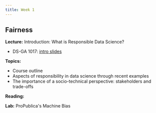 ```yaml
---
title: Week 1
---
```


## Fairness

**Lecture:** Introduction: What is Responsible Data Science?

<!--  * DS-UA 202: [intro slides](../../../assets/1_intro_202.pdf) -->
* DS-GA 1017: [intro slides](../../../assets/1_Intro_1017.pdf)

**Topics:**

* Course outline
* Aspects of responsibility in data science through recent examples
* The importance of a socio-technical perspective: stakeholders and trade-offs

**Reading:** <!-- See [Introduction and Algorithmic Fairness (Part 1)](../../../assets/fairness_reader_weeks1&2.pdf) -->

**Lab:** ProPublica's Machine Bias

<!-- * [Colab Notebook](https://colab.research.google.com/drive/1dk2RPClwpaiYYdivJvk95DP_af1AovHd?usp=sharing) -->
